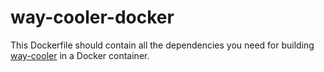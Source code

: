# way-cooler-docker

This Dockerfile should contain all the dependencies you need for building [way-cooler](https://github.com/way-cooler/way-cooler) in a Docker container.
